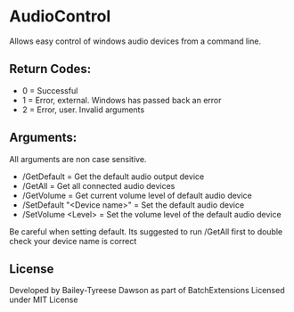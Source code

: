 
# AudioControl

Allows easy control of windows audio devices from a command line.  

## Return Codes:

+ 0 = Successful
+ 1 = Error, external. Windows has passed back an error
+ 2 = Error, user. Invalid arguments

## Arguments:

All arguments are non case sensitive.  

+ /GetDefault = Get the default audio output device
+ /GetAll = Get all connected audio devices
+ /GetVolume = Get current volume level of default audio device
+ /SetDefault "\<Device name>" = Set the default audio device
+ /SetVolume \<Level> = Set the volume level of the default audio device

Be careful when setting default. Its suggested to run /GetAll first to double check your device name is correct

## License

Developed by Bailey-Tyreese Dawson as part of BatchExtensions
Licensed under MIT License
